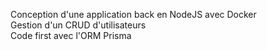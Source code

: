 Conception d'une application back en NodeJS avec Docker<br/>
Gestion d'un CRUD d'utilisateurs<br/>
Code first avec l'ORM Prisma
